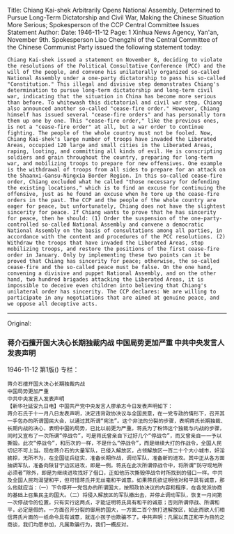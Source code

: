 Title: Chiang Kai-shek Arbitrarily Opens National Assembly, Determined to Pursue Long-Term Dictatorship and Civil War, Making the Chinese Situation More Serious; Spokesperson of the CCP Central Committee Issues Statement
Author:
Date: 1946-11-12
Page: 1
Xinhua News Agency, Yan'an, November 9th. Spokesperson Liao Chengzhi of the Central Committee of the Chinese Communist Party issued the following statement today:

    Chiang Kai-shek issued a statement on November 8, deciding to violate the resolutions of the Political Consultative Conference (PCC) and the will of the people, and convene his unilaterally organized so-called National Assembly under a one-party dictatorship to pass his so-called "Constitution." This illegal and divisive step demonstrates Chiang's determination to pursue long-term dictatorship and long-term civil war, indicating that the situation in China has become more serious than before. To whitewash this dictatorial and civil war step, Chiang also announced another so-called "cease-fire order." However, Chiang himself has issued several "cease-fire orders" and has personally torn them up one by one. This "cease-fire order," like the previous ones, is not a "cease-fire order" at all, but a war order to continue fighting. The people of the whole country must not be fooled. Now, Chiang Kai-shek's large number of troops have invaded the Liberated Areas, occupied 120 large and small cities in the Liberated Areas, raping, looting, and committing all kinds of evil. He is conscripting soldiers and grain throughout the country, preparing for long-term war, and mobilizing troops to prepare for new offensives. One example is the withdrawal of troops from all sides to prepare for an attack on the Shaanxi-Gansu-Ningxia Border Region. In this so-called cease-fire order, Chiang excluded what he called "those necessary for defending the existing locations," which is to find an excuse for continuing the offensive, just as he found an excuse when he tore up the cease-fire orders in the past. The CCP and the people of the whole country are eager for peace, but unfortunately, Chiang does not have the slightest sincerity for peace. If Chiang wants to prove that he has sincerity for peace, then he should: (1) Order the suspension of the one-party-controlled so-called National Assembly and convene a democratic National Assembly on the basis of consultations among all parties, in accordance with the content and procedures of the PCC resolutions. (2) Withdraw the troops that have invaded the Liberated Areas, stop mobilizing troops, and restore the positions of the first cease-fire order in January. Only by implementing these two points can it be proved that Chiang has sincerity for peace; otherwise, the so-called cease-fire and the so-called peace must be false. On the one hand, convening a divisive and puppet National Assembly, and on the other hand, two hundred brigades attacking the Liberated Areas, it is impossible to deceive even children into believing that Chiang's unilateral order has sincerity. The CCP declares: We are willing to participate in any negotiations that are aimed at genuine peace, and we oppose all deceptive acts.



<hr /> 

Original: 


### 蒋介石擅开国大决心长期独裁内战  中国局势更加严重  中共中央发言人发表声明

1946-11-12
第1版()
专栏：

    蒋介石擅开国大决心长期独裁内战
    中国局势更加严重
    中共中央发言人发表声明
    【新华社延安九日电】中国共产党中央发言人廖承志今日发表声明如下：
    蒋介石氏于十一月八日发表声明，决定违背政协决议与全国民意，在一党专政的情形下，召开其一手包办的所谓国民大会，以通过其所谓“宪法”。这个非法的分裂的步骤，表明蒋氏长期独裁、长期内战的决心，表明中国的局势，已比以前更为严重。蒋氏为了粉饰这个独裁与内战的步骤，同时又宣布了一次所谓“停战令”，可是蒋氏曾亲自下过好几个“停战令”，而又曾亲自一一予以撕毁。此次“停战令”，和历次的一样，不是什么“停战令”，而是继续大打的作战令，全国人民切记不可上当。现在蒋介石的大量军队，已侵入解放区，占领解放区一百二十个大小城市，奸淫掳掠，无所不为，在全国征兵征实，准备长期作战，调动军队，准备新的进攻。其中正从各方面抽调军队，准备向陕甘宁边区进攻，即是一例。蒋氏在此次所谓停战令中，将所谓“防守现地所必须者”除外，即是为继续进攻找好了借口，正如他历次撕毁停战令时所找到的借口一样。中共及全国人民均渴望和平，但可惜蒋氏并无丝毫和平诚意。如果蒋氏欲证明他对和平具有诚意，那么他就应当：（一）下令停开一党包办的所谓国大，按照政协决议的内容和程序，在各党派协商的基础上召集民主的国大。（二）将侵入解放区的军队撤出去，并停止调动军队，恢复一月间第一次停战令的位置。只有实行这两点，才能证明蒋氏具有和平的诚意；否则所谓停战、所谓和平，必定是假的。一方面召开分裂的御用的国大，一方面二百个旅打进解放区，如此而欲人们相信蒋氏片面的一纸命令具有诚意，就连小孩子也欺骗不了。中共声明：凡属以真正和平为目的之商谈，我们均愿参加，凡属欺骗行为，我们一概反对。
